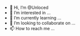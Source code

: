 - 👋 Hi, I’m @Unloced
- 👀 I’m interested in ...
- 🌱 I’m currently learning ...
- 💞️ I’m looking to collaborate on ...
- 📫 How to reach me ...

<!---
Unloced/Unloced is a ✨ special ✨ repository because its `README.md` (this file) appears on your GitHub profile.
You can click the Preview link to take a look at your changes.
--->
